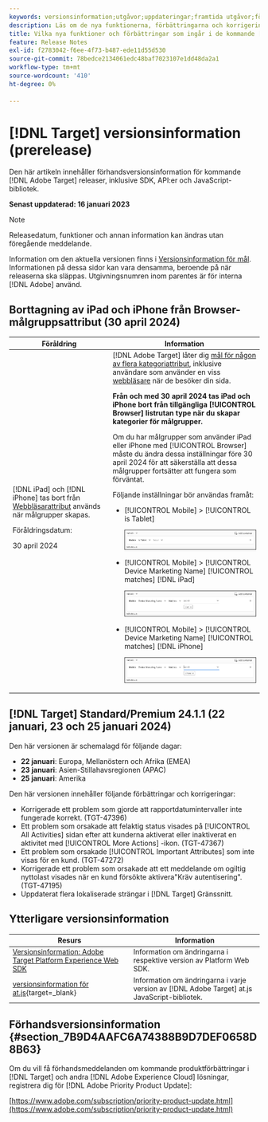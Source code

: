 ```yaml
---
keywords: versionsinformation;utgåvor;uppdateringar;framtida utgåvor;förbättringar;nya funktioner;korrigeringar;uppdateringar;prerelease
description: Läs om de nya funktionerna, förbättringarna och korrigeringarna i den kommande versionen av [!DNL Adobe Target], inklusive SDK, API och JavaScript-bibliotek.
title: Vilka nya funktioner och förbättringar som ingår i de kommande [!DNL Target] Frisläpp?
feature: Release Notes
exl-id: f2783042-f6ee-4f73-b487-ede11d55d530
source-git-commit: 78bedce2134061edc48baf7023107e1dd48da2a1
workflow-type: tm+mt
source-wordcount: '410'
ht-degree: 0%

---
```


# [!DNL Target] versionsinformation (prerelease)

Den här artikeln innehåller förhandsversionsinformation för kommande [!DNL Adobe Target] releaser, inklusive SDK, API:er och JavaScript-bibliotek.

**Senast uppdaterad: 16 januari 2023**

>[!NOTE]
>
>Releasedatum, funktioner och annan information kan ändras utan föregående meddelande.
>
>Information om den aktuella versionen finns i [Versionsinformation för mål](release-notes.md). Informationen på dessa sidor kan vara densamma, beroende på när releaserna ska släppas. Utgivningsnumren inom parentes är för interna [!DNL Adobe] använd.

## Borttagning av iPad och iPhone från Browser-målgruppsattribut (30 april 2024)

| Föråldring | Information |
|--- |--- |
| [!DNL iPad] och [!DNL iPhone] tas bort från [Webbläsarattribut](/help/main/c-target/c-audiences/c-target-rules/browser.md) används när målgrupper skapas.<p>Föråldringsdatum:<P>30 april 2024 | [!DNL Adobe Target] låter dig [mål för någon av flera kategoriattribut](/help/main/c-target/c-audiences/c-target-rules/target-rules.md), inklusive användare som använder en viss [webbläsare](/help/main/c-target/c-audiences/c-target-rules/browser.md) när de besöker din sida.<P><B>Från och med 30 april 2024 tas iPad och iPhone bort från tillgängliga [!UICONTROL Browser] listrutan type när du skapar kategorier för målgrupper.</b><P>Om du har målgrupper som använder iPad eller iPhone med [!UICONTROL Browser] måste du ändra dessa inställningar före 30 april 2024 för att säkerställa att dessa målgrupper fortsätter att fungera som förväntat.<P>Följande inställningar bör användas framåt:<ul><li>[!UICONTROL Mobile] > [!UICONTROL is Tablet]<P>![mobil är surfplatta](/help/main/r-release-notes/assets/is-tablet.png)</li><li>[!UICONTROL Mobile] > [!UICONTROL Device Marketing Name] [!UICONTROL matches] [!DNL iPad]<P>![iPad](/help/main/r-release-notes/assets/ipad.png)</li><li>[!UICONTROL Mobile] > [!UICONTROL Device Marketing Name] [!UICONTROL matches] [!DNL iPhone]<p>![iPhone](/help/main/r-release-notes/assets/iphone.png)</li></ul> |

## [!DNL Target] Standard/Premium 24.1.1 (22 januari, 23 och 25 januari 2024)

Den här versionen är schemalagd för följande dagar:

* **22 januari**: Europa, Mellanöstern och Afrika (EMEA)
* **23 januari**: Asien-Stillahavsregionen (APAC)
* **25 januari**: Amerika

Den här versionen innehåller följande förbättringar och korrigeringar:

* Korrigerade ett problem som gjorde att rapportdatumintervaller inte fungerade korrekt. (TGT-47396)
* Ett problem som orsakade att felaktig status visades på [!UICONTROL All Activities] sidan efter att kunderna aktiverat eller inaktiverat en aktivitet med [!UICONTROL More Actions] -ikon. (TGT-47367)
* Ett problem som orsakade [!UICONTROL Important Attributes] som inte visas för en kund. (TGT-47272)
* Korrigerade ett problem som orsakade att ett meddelande om ogiltig nyttolast visades när en kund försökte aktivera&quot;Kräv autentisering&quot;. (TGT-47195)
* Uppdaterat flera lokaliserade strängar i [!DNL Target] Gränssnitt.

## Ytterligare versionsinformation

| Resurs | Information |
|--- |--- |
| [Versionsinformation: Adobe Target Platform Experience Web SDK](https://experienceleague.adobe.com/docs/experience-platform/edge/release-notes.html?lang=en) | Information om ändringarna i respektive version av Platform Web SDK. |
| [versionsinformation för at.js](https://experienceleague.corp.adobe.com/docs/target-dev/developer/client-side/at-js-implementation/target-atjs-versions.html){target=_blank} | Information om ändringarna i varje version av [!DNL Adobe Target] at.js JavaScript-bibliotek. |

## Förhandsversionsinformation {#section_7B9D4AAFC6A74388B9D7DEF0658D8B63}

Om du vill få förhandsmeddelanden om kommande produktförbättringar i [!DNL Target] och andra [!DNL Adobe Experience Cloud] lösningar, registrera dig för [!DNL Adobe Priority Product Update]:

[https://www.adobe.com/subscription/priority-product-update.html](https://www.adobe.com/subscription/priority-product-update.html)
